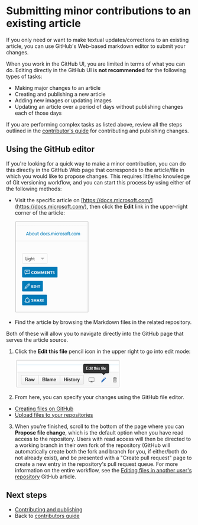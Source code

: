 # Submitting minor contributions to an existing article

If you only need or want to make textual updates/corrections to an existing article, you can use GitHub's Web-based markdown editor to submit your changes. 

When you work in the GitHub UI, you are limited in terms of what you can do. Editing directly in the GitHub UI is **not recommended** for the following types of tasks:

 - Making major changes to an article
 - Creating and publishing a new article
 - Adding new images or updating images
 - Updating an article over a period of days without publishing changes each of those days

If you are performing complex tasks as listed above, review all the steps outlined in the [contributor's guide](./index.md) for contributing and publishing changes.

## Using the GitHub editor

If you're looking for a quick way to make a minor contribution, you can do this directly in the GitHub Web page that corresponds to the article/file in which you would like to propose changes. This requires little/no knowledge of Git versioning workflow, and you can start this process by using either of the following methods:

- Visit the specific article on [https://docs.microsoft.com/](https://docs.microsoft.com/),  then click the **Edit** link in the upper-right corner of the article:
 
    ![GitHub profile example](./media/tools-and-setup/contributetogit.png) 

- Find the article by browsing the Markdown files in the related repository.  
 
Both of these will allow you to navigate directly into the GitHub page that serves the article source. 

1. Click the **Edit this file** pencil icon in the upper right to go into edit mode:

   ![GitHub profile example](./media/tools-and-setup/editicon.png) 

2. From here, you can specify your changes using the GitHub file editor.
- [Creating files on GitHub](https://github.com/blog/1327-creating-files-on-github)
- [Upload files to your repositories](https://github.com/blog/2105-upload-files-to-your-repositories)

3. When you're finished, scroll to the bottom of the page where you can **Propose file change**, which is the default option when you have read access to the repository. Users with read access will then be directed to a working branch in their own fork of the repository (GitHub will automatically create both the fork and branch for you, if either/both do not already exist), and be presented with a "Create pull request" page to create a new entry in the repository's pull request queue. For more information on the entire workflow, see the [Editing files in another user's repository](https://help.github.com/articles/editing-files-in-another-user-s-repository/) GitHub article.

## Next steps
- [Contributing and publishing](contributing-and-publishing.md)
- Back to [contributors guide](./index.md)